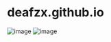 # deafzx.github.io
![image](https://github.com/deafzx/deafzx.github.io/assets/104261020/636f65b0-2598-49c8-8982-287227cc42d9)
![image](https://github.com/deafzx/deafzx.github.io/assets/104261020/a7233789-c5e6-4eb6-8998-577347a6000f)

